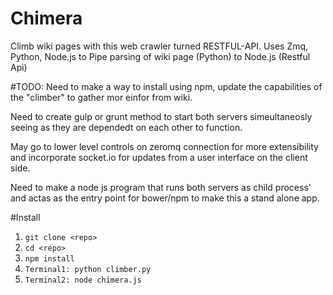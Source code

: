 # Chimera
Climb wiki pages with this web crawler turned RESTFUL-API.
Uses Zmq, Python, Node.js to Pipe parsing of wiki page (Python) to Node.js (Restful Api)

#TODO:
Need to make a way to install using npm, update the capabilities of the "climber" to gather mor einfor from wiki.

Need to create gulp or grunt method to start both servers simeultaneosly seeing as they are dependedt on each other to function.

May go to lower level controls on zeromq connection for more extensibility and incorporate socket.io for updates from a user interface on the client side.

Need to make a node js program that runs both servers as child process' and actas as the entry point for bower/npm to make this a stand alone app.

#Install 
1. `git clone <repo>`
2. `cd <repo>`
3. `npm install`
4. `Terminal1: python climber.py`
5. `Terminal2: node chimera.js`
